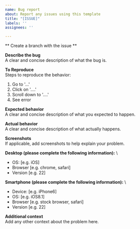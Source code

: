 ```yaml
---
name: Bug report
about: Report any issues using this template
title: "[ISSUE]"
labels: ''
assignees: ''

---
```


** Create a branch with the issue **

**Describe the bug** \
A clear and concise description of what the bug is.

**To Reproduce** \
Steps to reproduce the behavior:
1. Go to '...'
2. Click on '....'
3. Scroll down to '....'
4. See error

**Expected behavior** \
A clear and concise description of what you expected to happen.

**Actual behavior** \
A clear and concise description of what actually happens.

**Screenshots** \
If applicable, add screenshots to help explain your problem.

**Desktop (please complete the following information):** \
 - OS: [e.g. iOS]
 - Browser [e.g. chrome, safari]
 - Version [e.g. 22]

**Smartphone (please complete the following information):** \
 - Device: [e.g. iPhone6]
 - OS: [e.g. iOS8.1]
 - Browser [e.g. stock browser, safari]
 - Version [e.g. 22]

**Additional context** \
Add any other context about the problem here.
